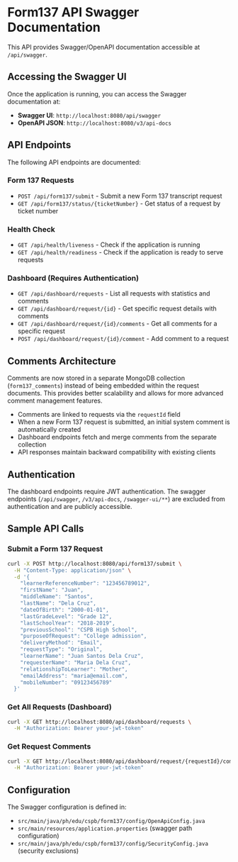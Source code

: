 # Form137 API Swagger Documentation

This API provides Swagger/OpenAPI documentation accessible at `/api/swagger`.

## Accessing the Swagger UI

Once the application is running, you can access the Swagger documentation at:

- **Swagger UI**: `http://localhost:8080/api/swagger`
- **OpenAPI JSON**: `http://localhost:8080/v3/api-docs`

## API Endpoints

The following API endpoints are documented:

### Form 137 Requests
- `POST /api/form137/submit` - Submit a new Form 137 transcript request
- `GET /api/form137/status/{ticketNumber}` - Get status of a request by ticket number

### Health Check
- `GET /api/health/liveness` - Check if the application is running
- `GET /api/health/readiness` - Check if the application is ready to serve requests

### Dashboard (Requires Authentication)
- `GET /api/dashboard/requests` - List all requests with statistics and comments
- `GET /api/dashboard/request/{id}` - Get specific request details with comments
- `GET /api/dashboard/request/{id}/comments` - Get all comments for a specific request
- `POST /api/dashboard/request/{id}/comment` - Add comment to a request

## Comments Architecture

Comments are now stored in a separate MongoDB collection (`form137_comments`) instead of being embedded within the request documents. This provides better scalability and allows for more advanced comment management features.

- Comments are linked to requests via the `requestId` field
- When a new Form 137 request is submitted, an initial system comment is automatically created
- Dashboard endpoints fetch and merge comments from the separate collection
- API responses maintain backward compatibility with existing clients

## Authentication

The dashboard endpoints require JWT authentication. The swagger endpoints (`/api/swagger`, `/v3/api-docs`, `/swagger-ui/**`) are excluded from authentication and are publicly accessible.

## Sample API Calls

### Submit a Form 137 Request

```bash
curl -X POST http://localhost:8080/api/form137/submit \
  -H "Content-Type: application/json" \
  -d '{
    "learnerReferenceNumber": "123456789012",
    "firstName": "Juan",
    "middleName": "Santos",
    "lastName": "Dela Cruz",
    "dateOfBirth": "2000-01-01",
    "lastGradeLevel": "Grade 12",
    "lastSchoolYear": "2018-2019",
    "previousSchool": "CSPB High School",
    "purposeOfRequest": "College admission",
    "deliveryMethod": "Email",
    "requestType": "Original",
    "learnerName": "Juan Santos Dela Cruz",
    "requesterName": "Maria Dela Cruz",
    "relationshipToLearner": "Mother",
    "emailAddress": "maria@email.com",
    "mobileNumber": "09123456789"
  }'
```

### Get All Requests (Dashboard)

```bash
curl -X GET http://localhost:8080/api/dashboard/requests \
  -H "Authorization: Bearer your-jwt-token"
```

### Get Request Comments

```bash
curl -X GET http://localhost:8080/api/dashboard/request/{requestId}/comments \
  -H "Authorization: Bearer your-jwt-token"
```

## Configuration

The Swagger configuration is defined in:
- `src/main/java/ph/edu/cspb/form137/config/OpenApiConfig.java`
- `src/main/resources/application.properties` (swagger path configuration)
- `src/main/java/ph/edu/cspb/form137/config/SecurityConfig.java` (security exclusions)